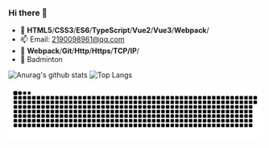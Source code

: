### Hi there 👋

- 🌱 **HTML5**/**CSS3**/**ES6**/**TypeScript**/**Vue2**/**Vue3**/**Webpack**/
- 📫 Email: [2190098961@qq.com](mailto:2190098961@qq.com)
- 🔨 **Webpack**/**Git**/**Http**/**Https**/**TCP/IP**/
- 🏸 Badminton

![Anurag's github stats](https://github-readme-stats.vercel.app/api?username=liuhp&show_icons=true&count_private=true&theme=vue)
![Top Langs](https://github-readme-stats.vercel.app/api/top-langs/?username=liuhp&layout=compact&theme=vue)

![XDD's github contribution grid snake](https://raw.githubusercontent.com/liuhp/liuhp/dist/github-contribution-grid-snake.svg)
